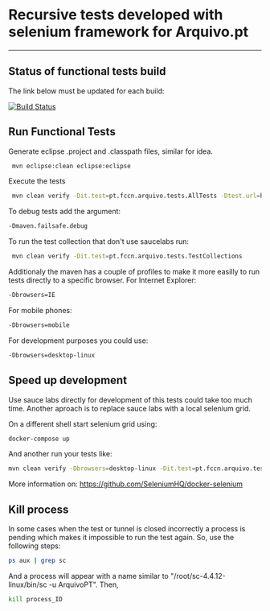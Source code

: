 # Recursive tests developed with selenium framework for Arquivo.pt
---------------

## Status of functional tests build

The link below must be updated for each build:

[![Build Status](https://app.saucelabs.com/browser-matrix/ArquivoPT.svg)](https://app.saucelabs.com/builds/5ed5b031f86a379db868ece6ad5f9711)

## Run Functional Tests

Generate eclipse .project and .classpath files, similar for idea.

```bash
 mvn eclipse:clean eclipse:eclipse
```

Execute the tests

```bash
 mvn clean verify -Dit.test=pt.fccn.arquivo.tests.AllTests -Dtest.url=https://preprod.arquivo.pt -Dremote.saucelabs.user=xxxx -Dremote.saucelabs.key=xxxxxxxx-xxxx-xxxx-xxxx-xxxxxxxxxxxx -Dtest.resolution=1280x1024 -Djava.locale.providers=COMPAT,SPI
```

To debug tests add the argument:

```bash
-Dmaven.failsafe.debug
```

To run the test collection that don't use saucelabs run:

```bash
 mvn clean verify -Dit.test=pt.fccn.arquivo.tests.TestCollections
```

Additionaly the maven has a couple of profiles to make it more easilly to run tests directly to a specific browser.
For Internet Explorer:

```bash
-Dbrowsers=IE
```

For mobile phones:

```bash
-Dbrowsers=mobile
```

For development purposes you could use:

```bash
-Dbrowsers=desktop-linux
```

## Speed up development

Use sauce labs directly for development of this tests could take too much time. Another aproach is to replace sauce labs with a local selenium grid.

On a different shell start selenium grid using:

```bash
docker-compose up
```

And another run your tests like:

```bash
mvn clean verify -Dbrowsers=desktop-linux -Dit.test=pt.fccn.arquivo.tests.imagesearch.ImageSearchTest -Dtest.url=https://arquivo.pt -Djava.locale.providers=COMPAT,SPI
```

More information on:
https://github.com/SeleniumHQ/docker-selenium

## Kill process

In some cases when the test or tunnel is closed incorrectly a process is pending which makes it impossible to run the test again. So, use the following steps:

```bash
ps aux | grep sc
```
And a process will appear with a name similar to "/root/sc-4.4.12-linux/bin/sc -u ArquivoPT". Then,

```bash
kill process_ID
```

